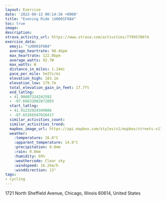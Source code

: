 ```yaml
---
layout: Exercise
date: '2022-09-13 00:14:36 +0000'
title: "Evening Ride \U0001F6B4"
toc: true
image:
description:
strava_activity_url: https://www.strava.com/activities/7799578074
exercise_data:
  emoji: "\U0001F6B4"
  average_heartrate: 98.4bpm
  max_heartrate: 122.0bpm
  average_watts: 92.7W
  max_watts: W
  distance_in_miles: 1.14mi
  pace_per_mile: 5m37s/mi
  elevation_high: 183.1m
  elevation_low: 179.7m
  total_elevation_gain_in_feet: 17.7ft
  end_latlng:
  - 41.90607324242592
  - -87.66632082872093
  start_latlng:
  - 41.91232924349606
  - -87.65266587026417
  similar_activities_count:
  similar_activities_trend:
  mapbox_image_url: https://api.mapbox.com/styles/v1/mapbox/streets-v11/static/path-5+787af2-1.0(cvx~Frw~uOBF%40TGhB%40bBAjCJtI%40fQHdKF~CA%7CDD%7CCGfDHfB%3FzAHfBDJZIfA%40pAI%7CACvABhCCbCI),pin-s-s+e5b22e(-87.65322,41.9109),pin-s-f+89ae00(-87.66645999999999,41.90746999999998)/auto/800x800?access_token=pk.eyJ1Ijoiam9zaGJlY2ttYW4iLCJhIjoiY205eWR2aDd1MWZ6djJrbXc4a3M0bWZleiJ9.XiG9OWkNcZk2QzjJbxLB4A
  weather:
    :temperature: 16.8°C
    :apparent_temperature: 14.8°C
    :precipitation: 0.0mm
    :rain: 0.0mm
    :humidity: 69%
    :weathercode: Clear sky
    :windspeed: 16.2km/h
    :winddirection: 13°
tags:
- cycling
---
```

1721 North Sheffield Avenue, Chicago, Illinois 60614, United States
